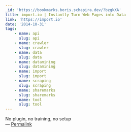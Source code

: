 ```yaml
---
_id: 'https://bookmarks.boris.schapira.dev/?bzgkXA'
title: import.io | Instantly Turn Web Pages into Data
link: 'https://import.io'
date: '2014-10-31'
tags:
    - name: api
      slug: api
    - name: crawler
      slug: crawler
    - name: data
      slug: data
    - name: datamining
      slug: datamining
    - name: import
      slug: import
    - name: scraping
      slug: scraping
    - name: sharemarks
      slug: sharemarks
    - name: tool
      slug: tool
---
```


No plugin, no training, no setup <br>&#8212;
<a href="https://bookmarks.boris.schapira.dev/?bzgkXA" title="Permalink">Permalink</a>
